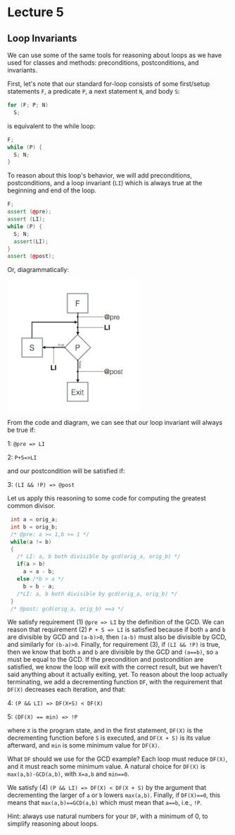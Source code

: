 # Lecture 5

## Loop Invariants

We can use some of the same tools for reasoning about loops as we have used for classes and
methods: preconditions, postconditions, and invariants.

First, let's note that our standard for-loop consists of some first/setup statements `F`, a
predicate `P`, a next statement `N`, and body `S`:
```c++
for (F; P; N)
  S;
```
is equivalent to the while loop:
```c++
F;
while (P) {
  S; N;
}
```

To reason about this loop's behavior, we will add preconditions, postconditions, and a loop
invariant (`LI`) which is always true at the beginning and end of the loop.
```c++
F;
assert (@pre);
assert (LI);
while (P) {
  S; N;
  assert(LI);
}
assert (@post);
```
Or, diagrammatically:

<img src="fig/loopinvariant.png" alt="fig" width="300"/>

From the code and diagram, we can see that our loop invariant will always be true if:

1: `@pre => LI`

2: `P+S=>LI`

and our postcondition will be satisfied if:

3: `(LI && !P) => @post`

Let us apply this reasoning to some code for computing the greatest common divisor.
```c++
 int a = orig_a;
 int b = orig_b;
 /* @pre: a >= 1,b >= 1 */
 while(a != b)
 {
   /* LI: a, b both divisible by gcd(orig_a, orig_b) */
   if(a > b)
     a = a - b;
   else /*b > a */
     b = b - a;
   /*LI: a, b both divisible by gcd(orig_a, orig_b) */
 }
 /* @post: gcd(orig_a, orig_b) ==a */
```
We satisfy requirement (1) `@pre => LI` by the definition of the GCD. We can reason that
requirement (2) `P + S => LI` is satisfied because if both `a` and `b` are divisible by GCD
and `(a-b)>0`, then `(a-b)` must also be divisible by GCD, and similarly for
`(b-a)>0`. Finally, for requirement (3), if `(LI && !P)` is true, then we know
that both `a` and `b` are divisible by the GCD and `(a==b)`, so `a` must be equal to the GCD.
If the precondition and postcondition are satisfied, we know the loop will exit with the correct
result, but we haven’t said anything about it actually exiting, yet. To reason about the loop
actually terminating, we add a decrementing function `DF`, with the requirement that `DF(X)`
decreases each iteration, and that:

4: `(P && LI) => DF(X+S) < DF(X)`

5: `(DF(X) == min) => !P`

where `X` is the program state, and in the first statement, `DF(X)` is the decrementing function
before `S` is executed, and `DF(X + S)` is its value afterward, and `min` is some minimum value
for `DF(X)`.

What `DF` should we use for the GCD example? Each loop must reduce `DF(X)`,
and it must reach some minimum value. A natural choice for `DF(X)` is `max(a,b)-GCD(a,b)`,
with `X=a,b` and `min==0`.

We satisfy (4) `(P && LI) => DF(X) < DF(X + S)` by the argument that decrementing the
larger of `a` or `b` lowers `max(a,b)`. Finally, if `DF(X)==0`, this means that `max(a,b)==GCD(a,b)`
which must mean that `a==b`, i.e., `!P`.

Hint: always use natural numbers for your `DF`, with a minimum of 0, to simplify reasoning
about loops.
